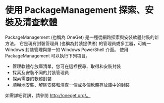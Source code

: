 # <a name="software-discovery-install-and-inventory-with-packagemanagement"></a>使用 PackageManagement 探索、安裝及清查軟體

PackageManagement (也稱為 OneGet) 是一種從網路探索與安裝軟體封裝的新方法。 它是現有封裝管理員 (也稱為封裝提供者) 的管理員或多工器，可統一 Windows 封裝管理與單一的 Windows PowerShell 介面。 使用 PackageManagement 可以執行下列項目。

-   管理軟體存放庫清單，您可在這裡搜尋、取得和安裝封裝
-   探索及安裝不同的封裝管理員
-   探索需要的軟體封裝
-   順暢地安裝、解除安裝和清查一個或多個軟體存放庫中的封裝

如需詳細資訊，請參閱 http://oneget.org/。
